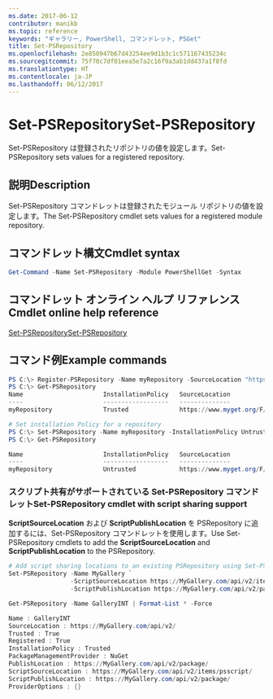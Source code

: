 ```yaml
---
ms.date: 2017-06-12
contributor: manikb
ms.topic: reference
keywords: "ギャラリー, PowerShell, コマンドレット, PSGet"
title: Set-PSRepository
ms.openlocfilehash: 2e850947b67d43254ee9d1b3c1c571167435234c
ms.sourcegitcommit: 75f70c7df01eea5e7a2c16f9a3ab1dd437a1f8fd
ms.translationtype: HT
ms.contentlocale: ja-JP
ms.lasthandoff: 06/12/2017
---
```

# <a name="set-psrepository"></a><span data-ttu-id="98e1b-103">Set-PSRepository</span><span class="sxs-lookup"><span data-stu-id="98e1b-103">Set-PSRepository</span></span>

<span data-ttu-id="98e1b-104">Set-PSRepository は登録されたリポジトリの値を設定します。</span><span class="sxs-lookup"><span data-stu-id="98e1b-104">Set-PSRepository sets values for a registered repository.</span></span>

## <a name="description"></a><span data-ttu-id="98e1b-105">説明</span><span class="sxs-lookup"><span data-stu-id="98e1b-105">Description</span></span>

<span data-ttu-id="98e1b-106">Set-PSRepository コマンドレットは登録されたモジュール リポジトリの値を設定します。</span><span class="sxs-lookup"><span data-stu-id="98e1b-106">The Set-PSRepository cmdlet sets values for a registered module repository.</span></span>

## <a name="cmdlet-syntax"></a><span data-ttu-id="98e1b-107">コマンドレット構文</span><span class="sxs-lookup"><span data-stu-id="98e1b-107">Cmdlet syntax</span></span>

```powershell
Get-Command -Name Set-PSRepository -Module PowerShellGet -Syntax
```
## <a name="cmdlet-online-help-reference"></a><span data-ttu-id="98e1b-108">コマンドレット オンライン ヘルプ リファレンス</span><span class="sxs-lookup"><span data-stu-id="98e1b-108">Cmdlet online help reference</span></span>

[<span data-ttu-id="98e1b-109">Set-PSRepository</span><span class="sxs-lookup"><span data-stu-id="98e1b-109">Set-PSRepository</span></span>](http://go.microsoft.com/fwlink/?LinkID=517128)

## <a name="example-commands"></a><span data-ttu-id="98e1b-110">コマンド例</span><span class="sxs-lookup"><span data-stu-id="98e1b-110">Example commands</span></span>

```powershell
PS C:\> Register-PSRepository -Name myRepository -SourceLocation "https://www.myget.org/F/powershellgetdemo/api/v2" -InstallationPolicy Trusted
PS C:\> Get-PSRepository
Name                      InstallationPolicy   SourceLocation
----                      ------------------   --------------
myRepository              Trusted              https://www.myget.org/F/powershellgetdemo/api/v2

# Set installation Policy for a repository
PS C:\> Set-PSRepository -Name myRepository -InstallationPolicy Untrusted
PS C:\> Get-PSRepository

Name                      InstallationPolicy   SourceLocation
----                      ------------------   --------------
myRepository              Untrusted            https://www.myget.org/F/powershellgetdemo/api/v2
```


### <a name="set-psrepository-cmdlet-with-script-sharing-support"></a><span data-ttu-id="98e1b-111">スクリプト共有がサポートされている Set-PSRepository コマンドレット</span><span class="sxs-lookup"><span data-stu-id="98e1b-111">Set-PSRepository cmdlet with script sharing support</span></span>

<span data-ttu-id="98e1b-112">**ScriptSourceLocation** および **ScriptPublishLocation** を PSRepository に追加するには、Set-PSRepository コマンドレットを使用します。</span><span class="sxs-lookup"><span data-stu-id="98e1b-112">Use Set-PSRepository cmdlets to add the **ScriptSourceLocation** and **ScriptPublishLocation** to the PSRepository.</span></span>
```powershell
# Add script sharing locations to an existing PSRepository using Set-PSRepository object.
Set-PSRepository -Name MyGallery `
                 -ScriptSourceLocation https://MyGallery.com/api/v2/items/psscript/ `
                 -ScriptPublishLocation https://MyGallery.com/api/v2/package/

Get-PSRepository -Name GalleryINT | Format-List * -Force

Name : GalleryINT
SourceLocation : https://MyGallery.com/api/v2/
Trusted : True
Registered : True
InstallationPolicy : Trusted
PackageManagementProvider : NuGet
PublishLocation : https://MyGallery.com/api/v2/package/
ScriptSourceLocation : https://MyGallery.com/api/v2/items/psscript/
ScriptPublishLocation : https://MyGallery.com/api/v2/package/
ProviderOptions : {}

```

